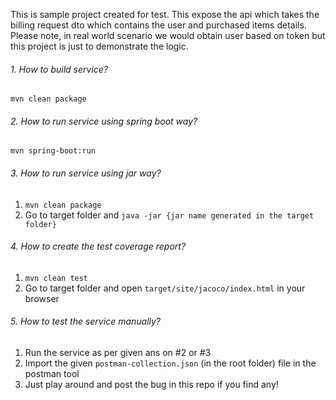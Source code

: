 This is sample project created for test. This expose the api which takes the billing request dto which contains the user and purchased items details. 
Please note, in real world scenario we would obtain user based on token but this project is just to demonstrate the logic.   

###### 1. How to build service?
`mvn clean package`

###### 2. How to run service using spring boot way?
`mvn spring-boot:run`

###### 3. How to run service using jar way?
1. `mvn clean package`
2. Go to target folder and `java -jar {jar name generated in the target folder}`

###### 4. How to create the test coverage report?
1. `mvn clean test`
2. Go to target folder and open `target/site/jacoco/index.html` in your browser

###### 5. How to test the service manually?
1. Run the service as per given ans on #2 or #3
2. Import the given `postman-collection.json` (in the root folder) file in the postman tool
3. Just play around and post the bug in this repo if you find any!




